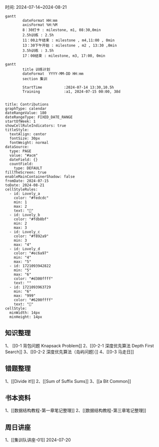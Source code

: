 时间: 2024-07-14~2024-08-21
```mermaid
gantt
        dateFormat HH:mm
        axisFormat %H:%M
        8：30打卡 : milestone, m1, 08:30,0min
        2.5h训练 : 2.5h
        11：00上午结束 : milestone , m4,11:00 , 0min
        13：30下午开始 : milestone , m2 , 13:30 ,0min
        3.5h训练 : 3.5h
        17：00结束 : milestone, m3, 17:00, 0min

```
```mermaid
gantt
        title 训练计划
        dateFormat  YYYY-MM-DD HH:mm
        section 集训
        
        StartTime          :2024-07-14 13:30,10.5h
        Training           :a1, 2024-07-15 00:00, 38d
        
```
```contributionGraph
title: Contributions
graphType: calendar
dateRangeValue: 180
dateRangeType: FIXED_DATE_RANGE
startOfWeek: 1
showCellRuleIndicators: true
titleStyle:
  textAlign: center
  fontSize: 30px
  fontWeight: normal
dataSource:
  type: PAGE
  value: "#acm"
  dateField: {}
  countField:
    type: DEFAULT
fillTheScreen: true
enableMainContainerShadow: false
fromDate: 2024-07-15
toDate: 2024-08-21
cellStyleRules:
  - id: Lovely_a
    color: "#fedcdc"
    min: 1
    max: 2
    text: "🤬"
  - id: Lovely_b
    color: "#fdb8bf"
    min: 2
    max: 3
  - id: Lovely_c
    color: "#f892a9"
    min: 3
    max: "4"
  - id: Lovely_d
    color: "#ec6a97"
    min: "4"
    max: "5"
  - id: 1721093942822
    min: "5"
    max: "6"
    color: "#d300ffff"
    text: ""
  - id: 1721093963729
    min: "6"
    max: "999"
    color: "#6200ffff"
    text: "🤯"
cellStyle:
  minWidth: 14px
  minHeight: 14px

```
## 知识整理
1、 [[0-1 背包问题 Knapsack Problem]]
2、[[0-2-1 深度优先算法 Depth First Search]]
3、[[0-2-2 深度优先算法（岛屿问题）]]
4、[[0-3 马走日]]

## 错题整理
1、[[Divide it!]]
2、[[Sum of Suffix Sums]]
3、[[a Bit Common]]

## 书本资料
1、[[数据结构教程-第一章笔记整理]]
2、[[数据结构教程-第三章笔记整理]]

## 周日讲座
1、[[集训队讲座-01]] 2024-07-20